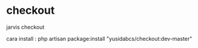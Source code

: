 checkout
========

jarvis checkout

cara install : php artisan package:install "yusidabcs/checkout:dev-master"
